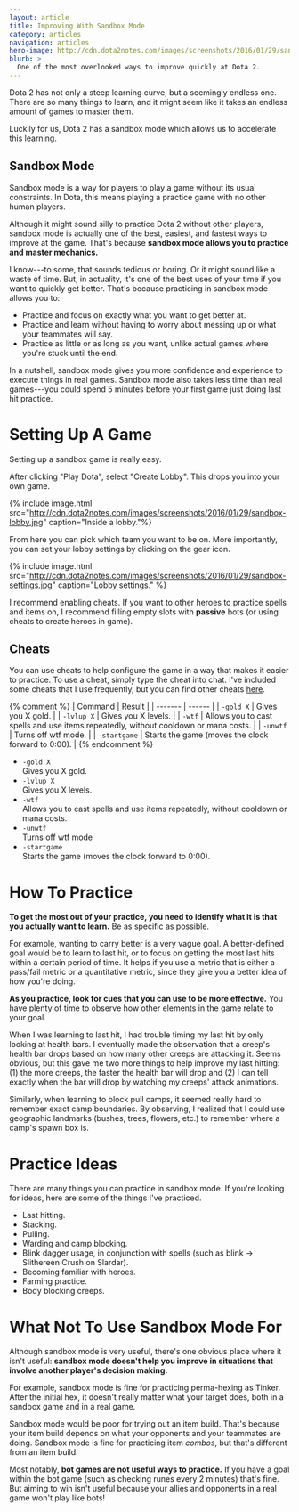 ```yaml
---
layout: article
title: Improving With Sandbox Mode
category: articles
navigation: articles
hero-image: http://cdn.dota2notes.com/images/screenshots/2016/01/29/sandbox-settings.jpg
blurb: >
  One of the most overlooked ways to improve quickly at Dota 2.
---
```


Dota 2 has not only a steep learning curve, but a seemingly endless one. There are so many things to learn, and it might seem like it takes an endless amount of games to master them.

Luckily for us, Dota 2 has a sandbox mode which allows us to accelerate this learning.

## Sandbox Mode

Sandbox mode is a way for players to play a game without its usual constraints. In Dota, this means playing a practice game with no other human players.

Although it might sound silly to practice Dota 2 without other players, sandbox mode is actually one of the best, easiest, and fastest ways to improve at the game. That's because **sandbox mode allows you to practice and master mechanics.**

I know---to some, that sounds tedious or boring. Or it might sound like a waste of time. But, in actuality, it's one of the best uses of your time if you want to quickly get better. That's because practicing in sandbox mode allows you to:

* Practice and focus on exactly what you want to get better at.
* Practice and learn without having to worry about messing up or what your teammates will say.
* Practice as little or as long as you want, unlike actual games where you're stuck until the end.

In a nutshell, sandbox mode gives you more confidence and experience to execute things in real games. Sandbox mode also takes less time than real games---you could spend 5 minutes before your first game just doing last hit practice.

# Setting Up A Game

Setting up a sandbox game is really easy.

After clicking "Play Dota", select "Create Lobby". This drops you into your own game.

{% include image.html
  src="http://cdn.dota2notes.com/images/screenshots/2016/01/29/sandbox-lobby.jpg"
  caption="Inside a lobby."%}

From here you can pick which team you want to be on. More importantly, you can set your lobby settings by clicking on the gear icon.

{% include image.html
  src="http://cdn.dota2notes.com/images/screenshots/2016/01/29/sandbox-settings.jpg"
  caption="Lobby settings." %}

I recommend enabling cheats. If you want to other heroes to practice spells and items on, I recommend filling empty slots with **passive** bots (or using cheats to create heroes in game).

## Cheats

You can use cheats to help configure the game in a way that makes it easier to practice. To use a cheat, simply type the cheat into chat. I've included some cheats that I use frequently, but you can find other cheats <a href="http://dota2.gamepedia.com/Cheats" target="_blank">here</a>.

{% comment %}
| Command | Result |
| ------- | ------ |
| `-gold X` | Gives you X gold. |
| `-lvlup X` | Gives you X levels. |
| `-wtf` | Allows you to cast spells and use items repeatedly, without cooldown or mana costs. |
| `-unwtf` | Turns off wtf mode. |
| `-startgame` | Starts the game (moves the clock forward to 0:00). |
{% endcomment %}

* `-gold X`<br>
Gives you X gold.
* `-lvlup X`<br>
Gives you X levels.
* `-wtf`<br>
Allows you to cast spells and use items repeatedly, without cooldown or mana costs.
* `-unwtf`<br>
Turns off wtf mode
* `-startgame`<br>
Starts the game (moves the clock forward to 0:00).

# How To Practice

**To get the most out of your practice, you need to identify what it is that you actually want to learn.** Be as specific as possible.

For example, wanting to carry better is a very vague goal. A better-defined goal would be to learn to last hit, or to focus on getting the most last hits within a certain period of time. It helps if you use a metric that is either a pass/fail metric or a quantitative metric, since they give you a better idea of how you're doing.

**As you practice, look for cues that you can use to be more effective.** You have plenty of time to observe how other elements in the game relate to your goal.

When I was learning to last hit, I had trouble timing my last hit by only looking at health bars. I eventually made the observation that a creep's health bar drops based on how many other creeps are attacking it. Seems obvious, but this gave me two more things to help improve my last hitting: (1) the more creeps, the faster the health bar will drop and (2) I can tell exactly when the bar will drop by watching my creeps' attack animations.

Similarly, when learning to block pull camps, it seemed really hard to remember exact camp boundaries. By observing, I realized that I could use geographic landmarks (bushes, trees, flowers, etc.) to remember where a camp's spawn box is.

# Practice Ideas

There are many things you can practice in sandbox mode. If you're looking for ideas, here are some of the things I've practiced.

* Last hitting.
* Stacking.
* Pulling.
* Warding and camp blocking.
* Blink dagger usage, in conjunction with spells (such as blink &#8594; Slithereen Crush on Slardar).
* Becoming familiar with heroes.
* Farming practice.
* Body blocking creeps.

# What Not To Use Sandbox Mode For

Although sandbox mode is very useful, there's one obvious place where it isn't useful: **sandbox mode doesn't help you improve in situations that involve another player's decision making.**

For example, sandbox mode is fine for practicing perma-hexing as Tinker. After the initial hex, it doesn't really matter what your target does, both in a sandbox game and in a real game.

Sandbox mode would be poor for trying out an item build. That's because your item build depends on what your opponents and your teammates are doing. Sandbox mode is fine for practicing item *combos*, but that's different from an item build.

Most notably, **bot games are not useful ways to practice.** If you have a goal within the bot game (such as checking runes every 2 minutes) that's fine. But aiming to win isn't useful because your allies and opponents in a real game won't play like bots!